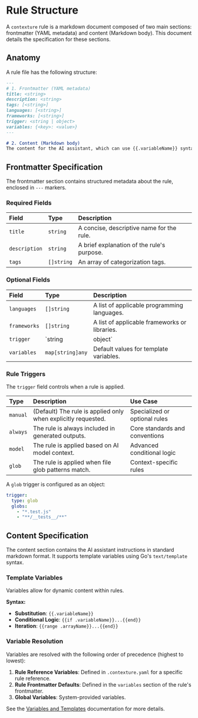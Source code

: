 # Rule Structure

A `contexture` rule is a markdown document composed of two main sections: frontmatter (YAML metadata) and content (Markdown body). This document details the specification for these sections.

## Anatomy

A rule file has the following structure:

```markdown
---
# 1. Frontmatter (YAML metadata)
title: <string>
description: <string>
tags: [<string>]
languages: [<string>]
frameworks: [<string>]
trigger: <string | object>
variables: {<key>: <value>}
---

# 2. Content (Markdown body)
The content for the AI assistant, which can use {{.variableName}} syntax.
```

## Frontmatter Specification

The frontmatter section contains structured metadata about the rule, enclosed in `---` markers.

### Required Fields

| Field         | Type     | Description                                     |
| :------------ | :------- | :---------------------------------------------- |
| `title`       | `string`   | A concise, descriptive name for the rule.       |
| `description` | `string`   | A brief explanation of the rule's purpose.      |
| `tags`        | `[]string` | An array of categorization tags.                |

### Optional Fields

| Field        | Type           | Description                                                        |
| :----------- | :------------- | :----------------------------------------------------------------- |
| `languages`  | `[]string`       | A list of applicable programming languages.                        |
| `frameworks` | `[]string`       | A list of applicable frameworks or libraries.                        |
| `trigger`    | `string|object` | Defines when the rule is applied. See [Rule Triggers](#rule-triggers). |
| `variables`  | `map[string]any` | Default values for template variables.                             |

### Rule Triggers

The `trigger` field controls when a rule is applied.

| Type     | Description                                         | Use Case                      |
| :------- | :-------------------------------------------------- | :---------------------------- |
| `manual` | (Default) The rule is applied only when explicitly requested. | Specialized or optional rules |
| `always` | The rule is always included in generated outputs.   | Core standards and conventions  |
| `model`  | The rule is applied based on AI model context.      | Advanced conditional logic    |
| `glob`   | The rule is applied when file glob patterns match.  | Context-specific rules        |

A `glob` trigger is configured as an object:

```yaml
trigger:
  type: glob
  globs:
    - "*.test.js"
    - "**/__tests__/**"
```

## Content Specification

The content section contains the AI assistant instructions in standard markdown format. It supports template variables using Go's `text/template` syntax.

### Template Variables

Variables allow for dynamic content within rules.

**Syntax:**
- **Substitution**: `{{.variableName}}`
- **Conditional Logic**: `{{if .variableName}}...{{end}}`
- **Iteration**: `{{range .arrayName}}...{{end}}`

### Variable Resolution

Variables are resolved with the following order of precedence (highest to lowest):

1.  **Rule Reference Variables**: Defined in `.contexture.yaml` for a specific rule reference.
2.  **Rule Frontmatter Defaults**: Defined in the `variables` section of the rule's frontmatter.
3.  **Global Variables**: System-provided variables.

See the [Variables and Templates](../core-concepts/variables.md) documentation for more details.
